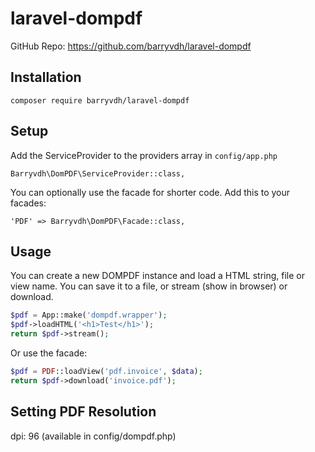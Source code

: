 # laravel-dompdf

GitHub Repo: https://github.com/barryvdh/laravel-dompdf

## Installation

`composer require barryvdh/laravel-dompdf`

## Setup

Add the ServiceProvider to the providers array in `config/app.php`

`Barryvdh\DomPDF\ServiceProvider::class,`

You can optionally use the facade for shorter code. Add this to your facades:

`'PDF' => Barryvdh\DomPDF\Facade::class,`

## Usage

You can create a new DOMPDF instance and load a HTML string, file or view name. You can save it to a file, or stream (show in browser) or download.

```php
$pdf = App::make('dompdf.wrapper');
$pdf->loadHTML('<h1>Test</h1>');
return $pdf->stream();
```

Or use the facade:

```php
$pdf = PDF::loadView('pdf.invoice', $data);
return $pdf->download('invoice.pdf');
```

## Setting PDF Resolution

dpi: 96 (available in config/dompdf.php)
